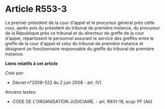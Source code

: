 # Article R553-3

Le premier président de la cour d'appel et le procureur général près cette cour, après avis du président du tribunal de
première instance, du procureur de la République près ce tribunal et du directeur de greffe de la cour d'appel, répartissent
le personnel assurant le service des greffes entre le greffe de la cour d'appel et celui du tribunal de première instance et
désignent un fonctionnaire responsable du greffe du tribunal de première instance.

**Liens relatifs à cet article**

_Créé par_:

  - Décret n°2008-522 du 2 juin 2008 - art. (V)

_Anciens textes_:

  - CODE DE L'ORGANISATION JUDICIAIRE. - art. R931-19, ecqc PF (Ab)
